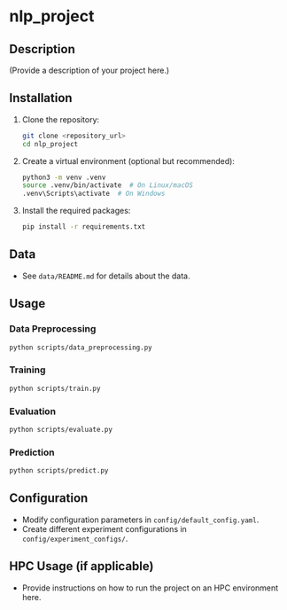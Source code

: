# nlp_project

## Description

(Provide a description of your project here.)

## Installation

1. Clone the repository:
    ```bash
    git clone <repository_url>
    cd nlp_project
    ```
2. Create a virtual environment (optional but recommended):
    ```bash
    python3 -m venv .venv
    source .venv/bin/activate  # On Linux/macOS
    .venv\Scripts\activate  # On Windows
    ```
3. Install the required packages:
    ```bash
    pip install -r requirements.txt
    ```

## Data

-   See `data/README.md` for details about the data.

## Usage

### Data Preprocessing

```bash
python scripts/data_preprocessing.py
```

### Training

```bash
python scripts/train.py
```

### Evaluation

```bash
python scripts/evaluate.py
```

### Prediction

```bash
python scripts/predict.py
```

## Configuration

-   Modify configuration parameters in `config/default_config.yaml`.
-   Create different experiment configurations in `config/experiment_configs/`.

## HPC Usage (if applicable)

-   Provide instructions on how to run the project on an HPC environment here.

